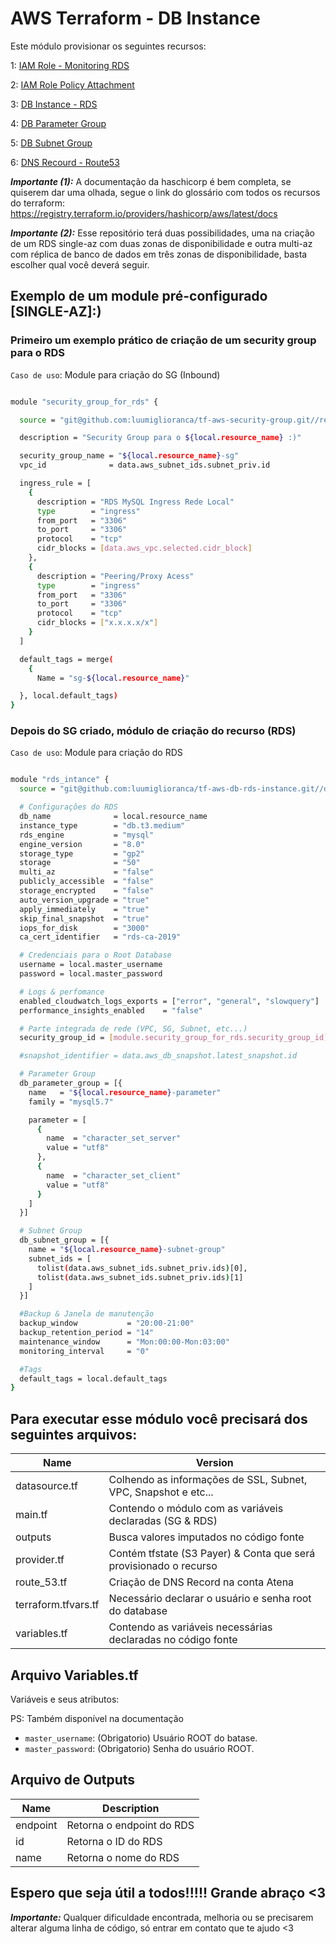 # AWS Terraform - DB Instance
Este módulo provisionar os seguintes recursos:

1: [IAM Role - Monitoring RDS](https://registry.terraform.io/providers/hashicorp/aws/latest/docs/resources/iam_role)

2: [IAM Role Policy Attachment](https://registry.terraform.io/providers/hashicorp/aws/latest/docs/resources/iam_role_policy_attachment)

3: [DB Instance - RDS](https://registry.terraform.io/providers/hashicorp/aws/latest/docs/resources/db_instance)

4: [DB Parameter Group](https://registry.terraform.io/providers/hashicorp/aws/latest/docs/resources/db_parameter_group)

5: [DB Subnet Group](https://registry.terraform.io/providers/hashicorp/aws/latest/docs/resources/db_subnet_group)

6: [DNS Recourd - Route53](https://registry.terraform.io/providers/hashicorp/aws/latest/docs/resources/route53_record)

**_Importante (1):_** A documentação da haschicorp é bem completa, se quiserem dar uma olhada, segue o link do glossário com todos os recursos do terraform: https://registry.terraform.io/providers/hashicorp/aws/latest/docs

**_Importante (2):_** Esse repositório terá duas possibilidades, uma na criação de um RDS single-az com duas zonas de disponibilidade e outra multi-az com réplica de banco de dados em três zonas de disponibilidade, basta escolher qual você deverá seguir.

## Exemplo de um module pré-configurado [SINGLE-AZ]:)

### Primeiro um exemplo prático de criação de um security group para o RDS
`Caso de uso`:  Module para criação do SG (Inbound)
```bash

module "security_group_for_rds" {

  source = "git@github.com:luumiglioranca/tf-aws-security-group.git//resource"

  description = "Security Group para o ${local.resource_name} :)"

  security_group_name = "${local.resource_name}-sg"
  vpc_id              = data.aws_subnet_ids.subnet_priv.id

  ingress_rule = [
    {
      description = "RDS MySQL Ingress Rede Local"
      type        = "ingress"
      from_port   = "3306"
      to_port     = "3306"
      protocol    = "tcp"
      cidr_blocks = [data.aws_vpc.selected.cidr_block]
    },
    {
      description = "Peering/Proxy Acess"
      type        = "ingress"
      from_port   = "3306"
      to_port     = "3306"
      protocol    = "tcp"
      cidr_blocks = ["x.x.x.x/x"]
    }
  ]

  default_tags = merge(
    {
      Name = "sg-${local.resource_name}"

  }, local.default_tags)
}

```

### Depois do SG criado, módulo de criação do recurso (RDS) 
`Caso de uso`: Module para criação do RDS
```bash

module "rds_intance" {
  source = "git@github.com:luumiglioranca/tf-aws-db-rds-instance.git//develop+homolog/resources"

  # Configurações do RDS
  db_name              = local.resource_name
  instance_type        = "db.t3.medium"
  rds_engine           = "mysql"
  engine_version       = "8.0"
  storage_type         = "gp2"
  storage              = "50"
  multi_az             = "false"
  publicly_accessible  = "false"
  storage_encrypted    = "false"
  auto_version_upgrade = "true"
  apply_immediately    = "true"
  skip_final_snapshot  = "true"
  iops_for_disk        = "3000"
  ca_cert_identifier   = "rds-ca-2019"

  # Credenciais para o Root Database
  username = local.master_username
  password = local.master_password

  # Logs & perfomance
  enabled_cloudwatch_logs_exports = ["error", "general", "slowquery"]
  performance_insights_enabled    = "false"

  # Parte integrada de rede (VPC, SG, Subnet, etc...)
  security_group_id = [module.security_group_for_rds.security_group_id]

  #snapshot_identifier = data.aws_db_snapshot.latest_snapshot.id

  # Parameter Group
  db_parameter_group = [{
    name   = "${local.resource_name}-parameter"
    family = "mysql5.7"

    parameter = [
      {
        name  = "character_set_server"
        value = "utf8"
      },
      {
        name  = "character_set_client"
        value = "utf8"
      }
    ]
  }]

  # Subnet Group
  db_subnet_group = [{
    name = "${local.resource_name}-subnet-group"
    subnet_ids = [
      tolist(data.aws_subnet_ids.subnet_priv.ids)[0],
      tolist(data.aws_subnet_ids.subnet_priv.ids)[1]
    ]
  }]

  #Backup & Janela de manutenção
  backup_window           = "20:00-21:00"
  backup_retention_period = "14"
  maintenance_window      = "Mon:00:00-Mon:03:00"
  monitoring_interval     = "0"

  #Tags
  default_tags = local.default_tags
}

```
## Para executar esse módulo você precisará dos seguintes arquivos: 

| Name | Version|
|------|--------|
| datasource.tf | Colhendo as informações de SSL, Subnet, VPC, Snapshot e etc... |
| main.tf  | Contendo o módulo com as variáveis declaradas (SG & RDS)| 
| outputs | Busca valores imputados no código fonte |
| provider.tf  | Contém tfstate (S3 Payer) & Conta que será provisionado o recurso | 
| route_53.tf  | Criação de DNS Record na conta Atena | 
| terraform.tfvars.tf  | Necessário declarar o usuário e senha root do database | 
| variables.tf  | Contendo as variáveis necessárias declaradas no código fonte | 


## Arquivo Variables.tf

Variáveis e seus atributos:

PS: Também disponível na documentação

- `master_username`: (Obrigatorio) Usuário ROOT do batase.
- `master_password`: (Obrigatorio) Senha do usuário ROOT.


## Arquivo de Outputs

| Name | Description |
| ---- | ----------- |
| endpoint | Retorna o endpoint do RDS |
| id | Retorna o ID do RDS |
| name | Retorna o nome do RDS|

## Espero que seja útil a todos!!!!! Grande abraço <3


**_Importante:_** Qualquer dificuldade encontrada, melhoria ou se precisarem alterar alguma linha de código, só entrar em contato que te ajudo <3